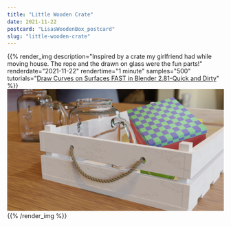 ```yaml
---
title: "Little Wooden Crate"
date: 2021-11-22
postcard: "LisasWoodenBox_postcard"
slug: "little-wooden-crate"
---
```


{{% render_img
  description="Inspired by a crate my girlfriend had while moving house. The rope and the drawn on glass were the fun parts!"
  renderdate="2021-11-22"
  rendertime="1 minute"
  samples="500"
  tutorials="[Draw Curves on Surfaces FAST in Blender 2.81-Quick and Dirty](https://www.youtube.com/watch?v=1PWGCWIG_Sk)"
   %}}
![A wooden crate with rope I found while helping my girlfriend move.](img/LisasWoodenBox.png)
{{% /render_img %}}

